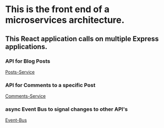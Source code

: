 # This is the front end of a microservices architecture.
## This React application calls on multiple Express applications. 

### API for Blog Posts
[Posts-Service](https://github.com/Arthur-Rankin/PostsService)

### API for Comments to a specific Post
[Comments-Service](https://github.com/Arthur-Rankin/CommentsService)

### async Event Bus to signal changes to other API's
[Event-Bus](https://github.com/Arthur-Rankin/Event-Bus)
